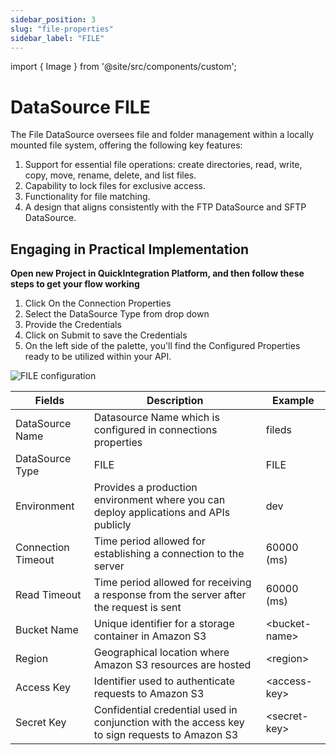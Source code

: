 ```yaml
---
sidebar_position: 3
slug: "file-properties"
sidebar_label: "FILE"
---
```


import { Image } from '@site/src/components/custom';

# DataSource FILE

The File DataSource oversees file and folder management within a locally mounted file system, offering the following key features:

1. Support for essential file operations: create directories, read, write, copy, move, rename, delete, and list files.
2. Capability to lock files for exclusive access.
3. Functionality for file matching.
4. A design that aligns consistently with the FTP DataSource and SFTP DataSource.

## Engaging in Practical Implementation

**Open new Project in QuickIntegration Platform, and then follow these steps to get your flow working**

1) Click On the Connection Properties
2) Select the DataSource Type from drop down
3) Provide the Credentials 
4) Click on Submit to save the Credentials
5) On the left side of the palette, you'll find the Configured Properties ready to be utilized within your API.

<Image cls="border mb-2" src="/img/Core Development/Connection properties/file.png" alt="FILE configuration" />

<table>
    <thead>
        <tr>
            <th>Fields</th>
            <th>Description</th>
            <th>Example</th>
        </tr>
    </thead>
    <tbody>
        <tr>
            <td>DataSource Name</td>
            <td>Datasource Name which is configured in connections properties</td>
            <td>fileds</td>
        </tr>
        <tr>
            <td>DataSource Type</td>
            <td>FILE</td>
            <td>FILE</td>
        </tr>
        <tr>
            <td>Environment</td>
            <td>Provides a production environment where you can deploy applications and APIs publicly</td>
            <td>dev</td>
        </tr>
        <tr>
            <td>Connection Timeout</td>
            <td>Time period allowed for establishing a connection to the server</td>
            <td>60000 (ms)</td>
        </tr>
        <tr>
            <td>Read Timeout</td>
            <td>Time period allowed for receiving a response from the server after the request is sent</td>
            <td>60000 (ms)</td>
        </tr>
        <tr>
            <td>Bucket Name</td>
            <td>Unique identifier for a storage container in Amazon S3</td>
            <td>&lt;bucket-name&gt;</td>
        </tr>
        <tr>
            <td>Region</td>
            <td>Geographical location where Amazon S3 resources are hosted</td>
            <td>&lt;region&gt;</td>
        </tr>
        <tr>
            <td>Access Key</td>
            <td>Identifier used to authenticate requests to Amazon S3</td>
            <td>&lt;access-key&gt;</td>
        </tr>
        <tr>
            <td>Secret Key</td>
            <td>Confidential credential used in conjunction with the access key to sign requests to Amazon S3</td>
            <td>&lt;secret-key&gt;</td>
        </tr>
    </tbody>
</table>